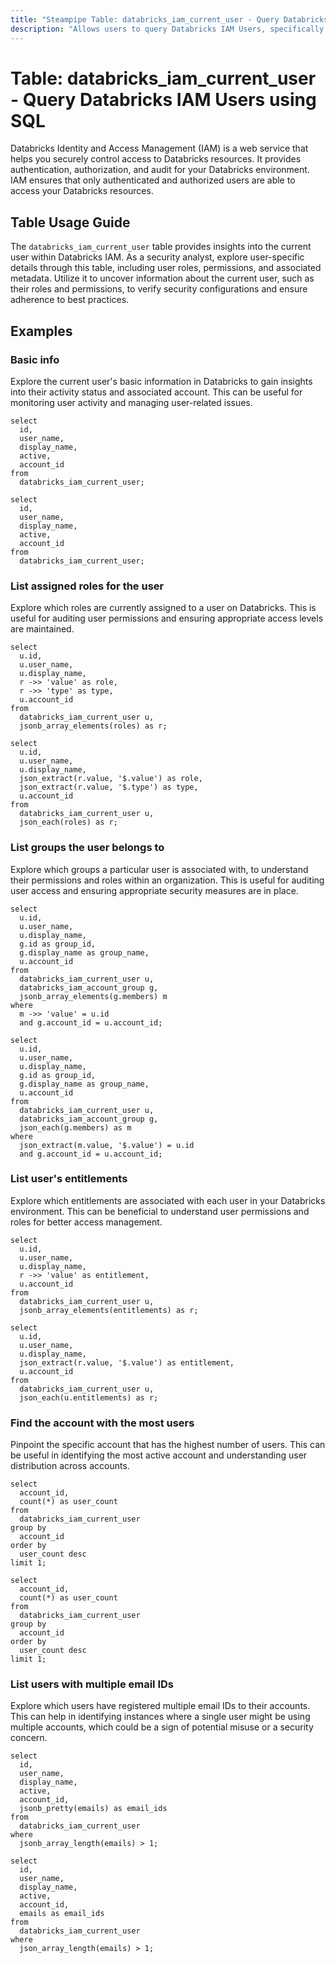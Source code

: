 ```yaml
---
title: "Steampipe Table: databricks_iam_current_user - Query Databricks IAM Users using SQL"
description: "Allows users to query Databricks IAM Users, specifically the details of the current user, providing insights into user-specific data and potential security configurations."
---
```


# Table: databricks_iam_current_user - Query Databricks IAM Users using SQL

Databricks Identity and Access Management (IAM) is a web service that helps you securely control access to Databricks resources. It provides authentication, authorization, and audit for your Databricks environment. IAM ensures that only authenticated and authorized users are able to access your Databricks resources.

## Table Usage Guide

The `databricks_iam_current_user` table provides insights into the current user within Databricks IAM. As a security analyst, explore user-specific details through this table, including user roles, permissions, and associated metadata. Utilize it to uncover information about the current user, such as their roles and permissions, to verify security configurations and ensure adherence to best practices.

## Examples

### Basic info
Explore the current user's basic information in Databricks to gain insights into their activity status and associated account. This can be useful for monitoring user activity and managing user-related issues.

```sql+postgres
select
  id,
  user_name,
  display_name,
  active,
  account_id
from
  databricks_iam_current_user;
```

```sql+sqlite
select
  id,
  user_name,
  display_name,
  active,
  account_id
from
  databricks_iam_current_user;
```

### List assigned roles for the user
Explore which roles are currently assigned to a user on Databricks. This is useful for auditing user permissions and ensuring appropriate access levels are maintained.

```sql+postgres
select
  u.id,
  u.user_name,
  u.display_name,
  r ->> 'value' as role,
  r ->> 'type' as type,
  u.account_id
from
  databricks_iam_current_user u,
  jsonb_array_elements(roles) as r;
```

```sql+sqlite
select
  u.id,
  u.user_name,
  u.display_name,
  json_extract(r.value, '$.value') as role,
  json_extract(r.value, '$.type') as type,
  u.account_id
from
  databricks_iam_current_user u,
  json_each(roles) as r;
```

### List groups the user belongs to
Explore which groups a particular user is associated with, to understand their permissions and roles within an organization. This is useful for auditing user access and ensuring appropriate security measures are in place.

```sql+postgres
select
  u.id,
  u.user_name,
  u.display_name,
  g.id as group_id,
  g.display_name as group_name,
  u.account_id
from
  databricks_iam_current_user u,
  databricks_iam_account_group g,
  jsonb_array_elements(g.members) m
where
  m ->> 'value' = u.id
  and g.account_id = u.account_id;
```

```sql+sqlite
select
  u.id,
  u.user_name,
  u.display_name,
  g.id as group_id,
  g.display_name as group_name,
  u.account_id
from
  databricks_iam_current_user u,
  databricks_iam_account_group g,
  json_each(g.members) as m
where
  json_extract(m.value, '$.value') = u.id
  and g.account_id = u.account_id;
```

### List user's entitlements
Explore which entitlements are associated with each user in your Databricks environment. This can be beneficial to understand user permissions and roles for better access management.

```sql+postgres
select
  u.id,
  u.user_name,
  u.display_name,
  r ->> 'value' as entitlement,
  u.account_id
from
  databricks_iam_current_user u,
  jsonb_array_elements(entitlements) as r;
```

```sql+sqlite
select
  u.id,
  u.user_name,
  u.display_name,
  json_extract(r.value, '$.value') as entitlement,
  u.account_id
from
  databricks_iam_current_user u,
  json_each(u.entitlements) as r;
```

### Find the account with the most users
Pinpoint the specific account that has the highest number of users. This can be useful in identifying the most active account and understanding user distribution across accounts.

```sql+postgres
select
  account_id,
  count(*) as user_count
from
  databricks_iam_current_user
group by
  account_id
order by
  user_count desc
limit 1;
```

```sql+sqlite
select
  account_id,
  count(*) as user_count
from
  databricks_iam_current_user
group by
  account_id
order by
  user_count desc
limit 1;
```

### List users with multiple email IDs
Explore which users have registered multiple email IDs to their accounts. This can help in identifying instances where a single user might be using multiple accounts, which could be a sign of potential misuse or a security concern.

```sql+postgres
select
  id,
  user_name,
  display_name,
  active,
  account_id,
  jsonb_pretty(emails) as email_ids
from
  databricks_iam_current_user
where
  jsonb_array_length(emails) > 1;
```

```sql+sqlite
select
  id,
  user_name,
  display_name,
  active,
  account_id,
  emails as email_ids
from
  databricks_iam_current_user
where
  json_array_length(emails) > 1;
```